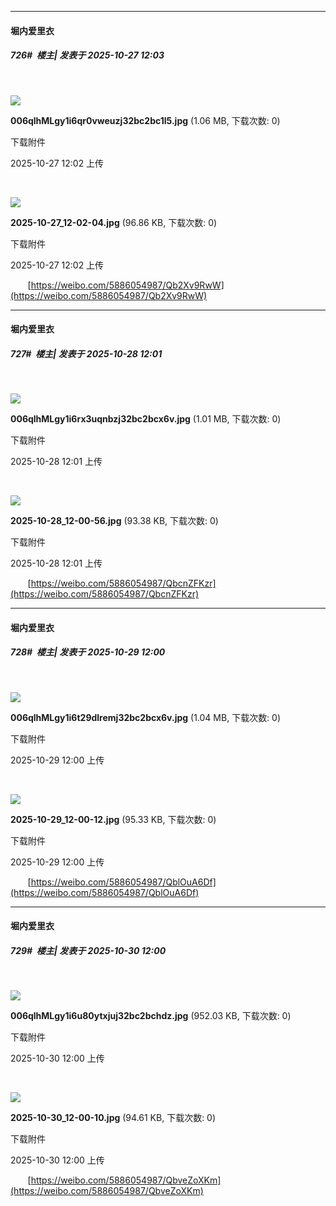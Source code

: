﻿
*****

####  堀内爱里衣  
##### 726#         楼主| 发表于 2025-10-27 12:03

       

<img src="https://img.stage1st.com/forum/202510/27/120257r4ws1jissswrwx4z.jpg" referrerpolicy="no-referrer">

<strong>006qlhMLgy1i6qr0vweuzj32bc2bc1l5.jpg</strong> (1.06 MB, 下载次数: 0)

下载附件

2025-10-27 12:02 上传

       

<img src="https://img.stage1st.com/forum/202510/27/120239txie0r7hfgi7qiie.jpg" referrerpolicy="no-referrer">

<strong>2025-10-27_12-02-04.jpg</strong> (96.86 KB, 下载次数: 0)

下载附件

2025-10-27 12:02 上传

       [https://weibo.com/5886054987/Qb2Xv9RwW](https://weibo.com/5886054987/Qb2Xv9RwW)


*****

####  堀内爱里衣  
##### 727#         楼主| 发表于 2025-10-28 12:01

       

<img src="https://img.stage1st.com/forum/202510/28/120135h85g807zggj3y8gz.jpg" referrerpolicy="no-referrer">

<strong>006qlhMLgy1i6rx3uqnbzj32bc2bcx6v.jpg</strong> (1.01 MB, 下载次数: 0)

下载附件

2025-10-28 12:01 上传

       

<img src="https://img.stage1st.com/forum/202510/28/120136cxsz4ftoddod4kou.jpg" referrerpolicy="no-referrer">

<strong>2025-10-28_12-00-56.jpg</strong> (93.38 KB, 下载次数: 0)

下载附件

2025-10-28 12:01 上传

       [https://weibo.com/5886054987/QbcnZFKzr](https://weibo.com/5886054987/QbcnZFKzr)


*****

####  堀内爱里衣  
##### 728#         楼主| 发表于 2025-10-29 12:00

       

<img src="https://img.stage1st.com/forum/202510/29/120027w703xi7ioxi11xxi.jpg" referrerpolicy="no-referrer">

<strong>006qlhMLgy1i6t29dlremj32bc2bcx6v.jpg</strong> (1.04 MB, 下载次数: 0)

下载附件

2025-10-29 12:00 上传

       

<img src="https://img.stage1st.com/forum/202510/29/120027wjt1ndng0xnrrlr0.jpg" referrerpolicy="no-referrer">

<strong>2025-10-29_12-00-12.jpg</strong> (95.33 KB, 下载次数: 0)

下载附件

2025-10-29 12:00 上传

       [https://weibo.com/5886054987/QblOuA6Df](https://weibo.com/5886054987/QblOuA6Df)


*****

####  堀内爱里衣  
##### 729#         楼主| 发表于 2025-10-30 12:00

       

<img src="https://img.stage1st.com/forum/202510/30/120035m4s6b1mq6ufk7w7f.jpg" referrerpolicy="no-referrer">

<strong>006qlhMLgy1i6u80ytxjuj32bc2bchdz.jpg</strong> (952.03 KB, 下载次数: 0)

下载附件

2025-10-30 12:00 上传

       

<img src="https://img.stage1st.com/forum/202510/30/120034ief47wzemk8p548y.jpg" referrerpolicy="no-referrer">

<strong>2025-10-30_12-00-10.jpg</strong> (94.61 KB, 下载次数: 0)

下载附件

2025-10-30 12:00 上传

       [https://weibo.com/5886054987/QbveZoXKm](https://weibo.com/5886054987/QbveZoXKm)

